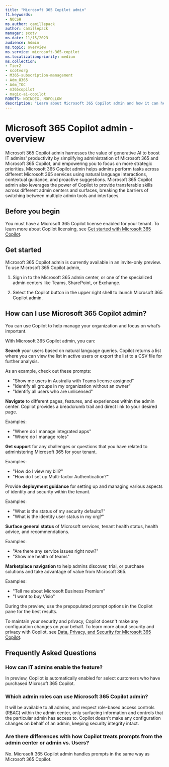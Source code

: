 ```yaml
---
title: "Microsoft 365 Copilot admin"
f1.keywords:
- NOCSH
ms.author: camillepack
author: camillepack
manager: scotv
ms.date: 11/15/2023
audience: Admin
ms.topic: overview
ms.service: microsoft-365-copilot
ms.localizationpriority: medium
ms.collection: 
- Tier2
- scotvorg
- M365-subscription-management 
- Adm_O365
- Adm_TOC
- m365copilot
- magic-ai-copilot
ROBOTS: NOINDEX, NOFOLLOW
description: "Learn about Microsoft 365 Copilot admin and how it can help simplify admin tasks."
---
```


# Microsoft 365 Copilot admin - overview

Microsoft 365 Copilot admin harnesses the value of generative AI to boost IT admins' productivity by simplifying administration of Microsoft 365 and Microsoft 365 Copilot, and empowering you to focus on more strategic priorities. Microsoft 365 Copilot admin helps admins perform tasks across different Microsoft 365 services using natural language interactions, contextual guidance, and proactive suggestions. Microsoft 365 Copilot admin also leverages the power of Copilot to provide transferable skills across different admin centers and surfaces, breaking the barriers of switching between multiple admin tools and interfaces.

## Before you begin

You must have a Microsoft 365 Copilot license enabled for your tenant. To learn more about Copilot licensing, see [Get started with Microsoft 365 Copilot](microsoft-365-copilot-setup.md).

## Get started

Microsoft 365 Copilot admin is currently available in an invite-only preview. To use Microsoft 365 Copilot admin,

1. Sign in to the Microsoft 365 admin center, or one of the specialized admin centers like Teams, SharePoint, or Exchange.

2. Select the Copilot button in the upper right shell to launch Microsoft 365 Copilot admin.

## How can I use Microsoft 365 Copilot admin?

You can use Copilot to help manage your organization and focus on what’s important.

With Microsoft 365 Copilot admin, you can:

**Search** your users based on natural language queries. Copilot returns a list where you can view the list in active users or export the list to a CSV file for further analysis.

As an example, check out these prompts:

- "Show me users in Australia with Teams license assigned"
- "Identify all groups in my organization without an owner"
- "Identify all users who are unlicensed"

**Navigate** to different pages, features, and experiences within the admin center. Copilot provides a breadcrumb trail and direct link to your desired page.

Examples:

- "Where do I manage integrated apps"
- "Where do I manage roles"

**Get support** for any challenges or questions that you have related to administering Microsoft 365 for your tenant.

Examples:

- "How do I view my bill?"
- "How do I set up Multi-factor Authentication?"

Provide **deployment guidance** for setting up and managing various aspects of identity and security within the tenant.

Examples:

- "What is the status of my security defaults?"
- "What is the identity user status in my org?"

**Surface general status** of Microsoft services, tenant health status, health advice, and recommendations.

Examples:

- "Are there any service issues right now?"
- "Show me health of teams"

**Marketplace navigation** to help admins discover, trial, or purchase solutions and take advantage of value from Microsoft 365.

Examples:

- "Tell me about Microsoft Business Premium"
- "I want to buy Visio"

During the preview, use the prepopulated prompt options in the Copilot pane for the best results.

To maintain your security and privacy, Copilot doesn't make any configuration changes on your behalf. To learn more about security and privacy with Copilot, see [Data, Privacy, and Security for Microsoft 365 Copilot](microsoft-365-copilot-privacy.md).

## Frequently Asked Questions

### How can IT admins enable the feature?

In preview, Copilot is automatically enabled for select customers who have purchased Microsoft 365 Copilot.

### Which admin roles can use Microsoft 365 Copilot admin?

It will be available to all admins, and respect role-based access controls (RBAC) within the admin center, only surfacing information and controls that the particular admin has access to. Copilot doesn't make any configuration changes on behalf of an admin, keeping security integrity intact.

### Are there differences with how Copilot treats prompts from the admin center or admin vs. Users?

No. Microsoft 365 Copilot admin handles prompts in the same way as Microsoft 365 Copilot.
